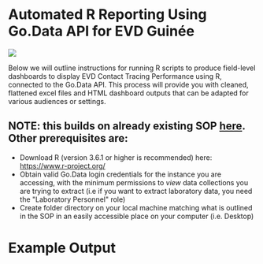 # Automated R Reporting Using Go.Data API for EVD Guinée

![](https://github.com/WorldHealthOrganization/godata/blob/master/docs/assets/R_reporting_workflow.PNG)

Below we will outline instructions for running R scripts to produce field-level dashboards to display EVD Contact Tracing Performance using R, connected to the Go.Data API.
This process will provide you with cleaned, flattened excel files and HTML dashboard outputs that can be adapted for various audiences or settings. 

## NOTE: this builds on already existing SOP [here](https://github.com/WorldHealthOrganization/godata/blob/master/analytics/r-reporting/README.md). Other prerequisites are:
- Download R (version 3.6.1 or higher is recommended) here: https://www.r-project.org/
- Obtain valid Go.Data login credentials for the instance you are accessing, with the minimum permissions to _view_ data collections you are trying to extract (i.e if you want to extract laboratory data, you need the "Laboratory Personnel" role)
- Create folder directory on your local machine matching what is outlined in the SOP in an easily accessible place on your computer (i.e. Desktop)

# Example Output
